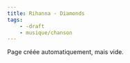 ```yaml
---
title: Rihanna - Diamonds
tags:
    - -draft
    - musique/chanson
---
```


Page créée automatiquement, mais vide.
